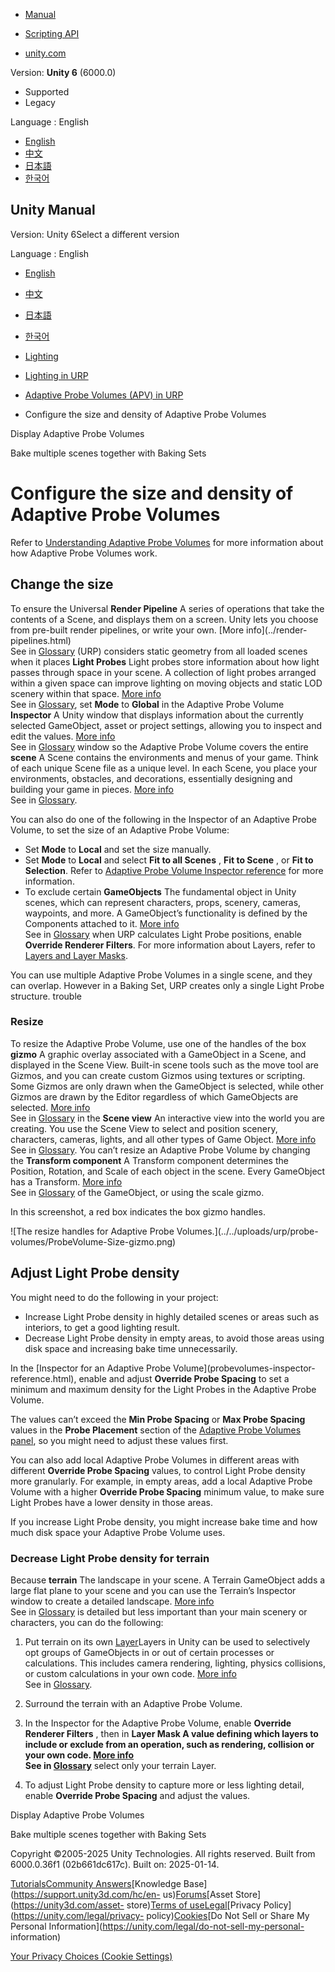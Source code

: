 [](https://docs.unity3d.com)

  * [Manual](../Manual/index.html)
  * [Scripting API](../ScriptReference/index.html)

  * [unity.com](https://unity.com/)

Version: **Unity 6** (6000.0)

  * Supported
  * Legacy

Language : English

  * [English](/Manual/urp/probevolumes-changedensity.html)
  * [中文](/cn/current/Manual/urp/probevolumes-changedensity.html)
  * [日本語](/ja/current/Manual/urp/probevolumes-changedensity.html)
  * [한국어](/kr/current/Manual/urp/probevolumes-changedensity.html)

[](https://docs.unity3d.com)

## Unity Manual

Version: Unity 6Select a different version

Language : English

  * [English](/Manual/urp/probevolumes-changedensity.html)
  * [中文](/cn/current/Manual/urp/probevolumes-changedensity.html)
  * [日本語](/ja/current/Manual/urp/probevolumes-changedensity.html)
  * [한국어](/kr/current/Manual/urp/probevolumes-changedensity.html)

  * [Lighting](../LightingOverview.html)
  * [Lighting in URP](../urp/lighting-landing.html)
  * [Adaptive Probe Volumes (APV) in URP](../urp/probevolumes.html)
  * Configure the size and density of Adaptive Probe Volumes

[](../urp/probevolumes-showandadjust.html)

Display Adaptive Probe Volumes

[](../urp/probevolumes-usebakingsets.html)

Bake multiple scenes together with Baking Sets

# Configure the size and density of Adaptive Probe Volumes

Refer to [Understanding Adaptive Probe Volumes](probevolumes-concept.html) for
more information about how Adaptive Probe Volumes work.

## Change the size

To ensure the Universal **Render Pipeline** A series of operations that take
the contents of a Scene, and displays them on a screen. Unity lets you choose
from pre-built render pipelines, or write your own. [More info](../render-
pipelines.html)  
See in [Glossary](../Glossary.html#Renderpipeline) (URP) considers static
geometry from all loaded scenes when it places **Light Probes** Light probes
store information about how light passes through space in your scene. A
collection of light probes arranged within a given space can improve lighting
on moving objects and static LOD scenery within that space. [More
info](../LightProbes.html)  
See in [Glossary](../Glossary.html#LightProbe), set **Mode** to **Global** in
the Adaptive Probe Volume **Inspector** A Unity window that displays
information about the currently selected GameObject, asset or project
settings, allowing you to inspect and edit the values. [More
info](../UsingTheInspector.html)  
See in [Glossary](../Glossary.html#Inspector) window so the Adaptive Probe
Volume covers the entire **scene** A Scene contains the environments and menus
of your game. Think of each unique Scene file as a unique level. In each
Scene, you place your environments, obstacles, and decorations, essentially
designing and building your game in pieces. [More
info](../CreatingScenes.html)  
See in [Glossary](../Glossary.html#Scene).

You can also do one of the following in the Inspector of an Adaptive Probe
Volume, to set the size of an Adaptive Probe Volume:

  * Set **Mode** to **Local** and set the size manually.
  * Set **Mode** to **Local** and select **Fit to all Scenes** , **Fit to Scene** , or **Fit to Selection**. Refer to [Adaptive Probe Volume Inspector reference](probevolumes-inspector-reference.html) for more information.
  * To exclude certain **GameObjects** The fundamental object in Unity scenes, which can represent characters, props, scenery, cameras, waypoints, and more. A GameObject’s functionality is defined by the Components attached to it. [More info](../class-GameObject.html)  
See in [Glossary](../Glossary.html#GameObject) when URP calculates Light Probe
positions, enable **Override Renderer Filters**. For more information about
Layers, refer to [Layers and Layer
Masks](https://docs.unity3d.com/Manual/layers-and-layermasks.html).

You can use multiple Adaptive Probe Volumes in a single scene, and they can
overlap. However in a Baking Set, URP creates only a single Light Probe
structure. trouble

### Resize

To resize the Adaptive Probe Volume, use one of the handles of the box
**gizmo** A graphic overlay associated with a GameObject in a Scene, and
displayed in the Scene View. Built-in scene tools such as the move tool are
Gizmos, and you can create custom Gizmos using textures or scripting. Some
Gizmos are only drawn when the GameObject is selected, while other Gizmos are
drawn by the Editor regardless of which GameObjects are selected. [More
info](../GizmosMenu.html#GizmosIcons)  
See in [Glossary](../Glossary.html#Gizmo) in the **Scene view** An interactive
view into the world you are creating. You use the Scene View to select and
position scenery, characters, cameras, lights, and all other types of Game
Object. [More info](../UsingTheSceneView.html)  
See in [Glossary](../Glossary.html#SceneView). You can’t resize an Adaptive
Probe Volume by changing the **Transform component** A Transform component
determines the Position, Rotation, and Scale of each object in the scene.
Every GameObject has a Transform. [More info](../class-Transform.html)  
See in [Glossary](../Glossary.html#TransformComponent) of the GameObject, or
using the scale gizmo.

In this screenshot, a red box indicates the box gizmo handles.

![The resize handles for Adaptive Probe Volumes.](../../uploads/urp/probe-
volumes/ProbeVolume-Size-gizmo.png)  

## Adjust Light Probe density

You might need to do the following in your project:

  * Increase Light Probe density in highly detailed scenes or areas such as interiors, to get a good lighting result.
  * Decrease Light Probe density in empty areas, to avoid those areas using disk space and increasing bake time unnecessarily.

In the [Inspector for an Adaptive Probe Volume](probevolumes-inspector-
reference.html), enable and adjust **Override Probe Spacing** to set a minimum
and maximum density for the Light Probes in the Adaptive Probe Volume.

The values can’t exceed the **Min Probe Spacing** or **Max Probe Spacing**
values in the **Probe Placement** section of the [Adaptive Probe Volumes
panel](probevolumes-lighting-panel-reference.html), so you might need to
adjust these values first.

You can also add local Adaptive Probe Volumes in different areas with
different **Override Probe Spacing** values, to control Light Probe density
more granularly. For example, in empty areas, add a local Adaptive Probe
Volume with a higher **Override Probe Spacing** minimum value, to make sure
Light Probes have a lower density in those areas.

If you increase Light Probe density, you might increase bake time and how much
disk space your Adaptive Probe Volume uses.

### Decrease Light Probe density for terrain

Because **terrain** The landscape in your scene. A Terrain GameObject adds a
large flat plane to your scene and you can use the Terrain’s Inspector window
to create a detailed landscape. [More info](../terrain-UsingTerrains.html)  
See in [Glossary](../Glossary.html#Terrain) is detailed but less important
than your main scenery or characters, you can do the following:

  1. Put terrain on its own [Layer](https://docs.unity3d.com/Manual/layers-and-layermasks.html)Layers in Unity can be used to selectively opt groups of GameObjects in or out of certain processes or calculations. This includes camera rendering, lighting, physics collisions, or custom calculations in your own code. [More info](../Layers.html)  
See in [Glossary](../Glossary.html#Layer).

  2. Surround the terrain with an Adaptive Probe Volume.
  3. In the Inspector for the Adaptive Probe Volume, enable **Override Renderer Filters** , then in ****Layer Mask** A value defining which layers to include or exclude from an operation, such as rendering, collision or your own code. [More info](../Layers.html)  
See in [Glossary](../Glossary.html#LayerMask)** select only your terrain
Layer.

  4. To adjust Light Probe density to capture more or less lighting detail, enable **Override Probe Spacing** and adjust the values.

[](../urp/probevolumes-showandadjust.html)

Display Adaptive Probe Volumes

[](../urp/probevolumes-usebakingsets.html)

Bake multiple scenes together with Baking Sets

Copyright ©2005-2025 Unity Technologies. All rights reserved. Built from
6000.0.36f1 (02b661dc617c). Built on: 2025-01-14.

[Tutorials](https://learn.unity.com/)[Community
Answers](https://answers.unity3d.com)[Knowledge
Base](https://support.unity3d.com/hc/en-
us)[Forums](https://forum.unity3d.com)[Asset Store](https://unity3d.com/asset-
store)[Terms of
use](https://docs.unity3d.com/Manual/TermsOfUse.html)[Legal](https://unity.com/legal)[Privacy
Policy](https://unity.com/legal/privacy-
policy)[Cookies](https://unity.com/legal/cookie-policy)[Do Not Sell or Share
My Personal Information](https://unity.com/legal/do-not-sell-my-personal-
information)

[Your Privacy Choices (Cookie Settings)](javascript:void\(0\);)

